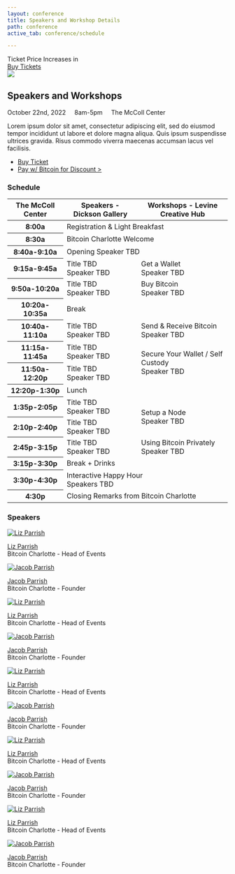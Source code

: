 ```yaml
---
layout: conference
title: Speakers and Workshop Details
path: conference
active_tab: conference/schedule

---
```


<div class="highlight-section5">
	<div class="ticket-price-increase">
	    <span id="ticket-price-increase-hdr">Ticket Price Increases in</span>
	    <div id="countdown-ticker"></div>
		<a href="/conference/tickets" class="orange-pill-btn">Buy Tickets</a>
	</div>
</div>

<article>
	<img src="/assets/img/pic1.jpg" />
	<h2>Speakers and Workshops</h2>
	<div class="white-divider"><div></div></div>
	<div class="details"><div>
		October 22nd, 2022 &nbsp;&nbsp;&nbsp; 8am-5pm &nbsp;&nbsp;&nbsp; The McColl Center
	</div></div>
	<p>Lorem ipsum dolor sit amet, consectetur adipiscing elit, sed do eiusmod tempor incididunt ut labore et dolore magna aliqua. Quis ipsum suspendisse ultrices gravida. Risus commodo viverra maecenas accumsan lacus vel facilisis. </p>
	<ul class="buy-links">
		<li><a href="/conference/tickets" class="orange-pill-btn">Buy Ticket</a></li>
		<li><a href="#" class="buy-link">Pay w/ Bitcoin for Discount ></a></li>
	</ul>
</article>


<h3>Schedule</h3>
<div class="white-divider-mid"></div>
<div class="table-responsive">
	<table class="table align-middle table-bordered table-dark table-hover">
	  	<thead>
		    <tr>
	          	<th scope="col">The McColl Center</th>
	          	<th scope="col">Speakers - Dickson Gallery</th>
	          	<th scope="col">Workshops - Levine Creative Hub</th>
	        </tr>
	  	</thead>
	  	<tbody class="align-middle">
		    <tr>
	          	<th scope="row">8:00a</th>
	          	<td colspan="2">Registration & Light Breakfast</td>
	        </tr>
		    <tr>
	          	<th scope="row">8:30a</th>
	          	<td colspan="2">Bitcoin Charlotte Welcome</td>
	        </tr>
		    <tr>
		      	<th scope="row">8:40a-9:10a</th>
		      	<td colspan="2">Opening Speaker TBD</td>
		    </tr>
		    <tr>
		      	<th scope="row">9:15a-9:45a</th>
		      	<td>Title TBD<br><span>Speaker TBD</span></td>
		      	<td>Get a Wallet<br><span>Speaker TBD</span></td>
		    </tr>
		    <tr>
		      	<th scope="row">9:50a-10:20a</th>
		      	<td>Title TBD<br><span>Speaker TBD</span></td>
		      	<td>Buy Bitcoin<br><span>Speaker TBD</span></td>
		    </tr>
		    <tr>
		      	<th scope="row">10:20a-10:35a</th>
		      	<td colspan="2">Break</td>
		    </tr>
		    <tr>
		      	<th scope="row">10:40a-11:10a</th>
		      	<td>Title TBD<br><span>Speaker TBD</span></td>
		      	<td>Send & Receive Bitcoin<br><span>Speaker TBD</span></td>
		    </tr>
		    <tr>
		      	<th scope="row">11:15a-11:45a</th>
		      	<td>Title TBD<br><span>Speaker TBD</span></td>
		      	<td rowspan="2">Secure Your Wallet / Self Custody<br><span>Speaker TBD</span></td>
		    </tr>
		    <tr>
		      	<th scope="row">11:50a-12:20p</th>
		      	<td>Title TBD<br><span>Speaker TBD</span></td>
		      	<!-- <td></td> -->
		    </tr>
		    <tr>
		      	<th scope="row">12:20p-1:30p</th>
		      	<td colspan="2">Lunch</td>
		    </tr>
		    <tr>
		      	<th scope="row">1:35p-2:05p</th>
		      	<td>Title TBD<br><span>Speaker TBD</span></td>
		      	<td rowspan="2">Setup a Node<br><span>Speaker TBD</span></td>
		    </tr>
		    <tr>
		      	<th scope="row">2:10p-2:40p</th>
		      	<td>Title TBD<br><span>Speaker TBD</span></td>
		      	<!-- <td></td> -->
		    </tr>
		    <tr>
		      	<th scope="row">2:45p-3:15p</th>
		      	<td>Title TBD<br><span>Speaker TBD</span></td>
		      	<td class="border-top-0">Using Bitcoin Privately<br><span>Speaker TBD</span></td>
		    </tr>
		    <tr>
		      	<th scope="row">3:15p-3:30p</th>
		      	<td colspan="2">Break + Drinks</td>
		    </tr>
		    <tr>
		      	<th scope="row">3:30p-4:30p</th>
		      	<td colspan="2">Interactive Happy Hour<br><span>Speakers TBD</span></td>
		    </tr>
		    <tr>
		      	<th scope="row">4:30p</th>
		      	<td colspan="2">Closing Remarks from Bitcoin Charlotte</td>
		    </tr>
	  	</tbody>
	</table>
</div>


<h3>Speakers</h3>
<div class="white-divider-mid"></div>

<div class="container speakers">
	<div class="row row-cols-1 row-cols-sm-2 row-cols-md-3 g-3">
	    <div class="col">
	        <a href="/conference/speaker/Liz-Parrish"><img src="/assets/img//speakers/Liz-Parrish.jpg" alt="Liz Parrish" title="Liz Parrish"/></a>
	        <p class="pic-caption">
	            <span><a href="/conference/speaker/Liz-Parrish">Liz Parrish</a></span><br>
	            <span>Bitcoin Charlotte - Head of Events</a><br>
	        </p>
	    </div>
	    <div class="col">
	        <a href="/conference/speaker/Jacob-Parrish"><img src="/assets/img//speakers/Jacob-Parrish.jpg" alt="Jacob Parrish" title="Jacob Parrish"/></a>
	        <p class="pic-caption">
	            <span><a href="/conference/speaker/Jacob-Parrish">Jacob Parrish</a></span><br>
	            <span>Bitcoin Charlotte - Founder</a><br>
	        </p>
	    </div>
	    <div class="col">
	        <a href="/conference/speaker/Liz-Parrish"><img src="/assets/img//speakers/Liz-Parrish.jpg" alt="Liz Parrish" title="Liz Parrish"/></a>
	        <p class="pic-caption">
	            <span><a href="/conference/speaker/Liz-Parrish">Liz Parrish</a></span><br>
	            <span>Bitcoin Charlotte - Head of Events</a><br>
	        </p>
	    </div>
	    <div class="col">
	        <a href="/conference/speaker/Jacob-Parrish"><img src="/assets/img//speakers/Jacob-Parrish.jpg" alt="Jacob Parrish" title="Jacob Parrish"/></a>
	        <p class="pic-caption">
	            <span><a href="/conference/speaker/Jacob-Parrish">Jacob Parrish</a></span><br>
	            <span>Bitcoin Charlotte - Founder</a><br>
	        </p>
	    </div>
	    <div class="col">
	        <a href="/conference/speaker/Liz-Parrish"><img src="/assets/img//speakers/Liz-Parrish.jpg" alt="Liz Parrish" title="Liz Parrish"/></a>
	        <p class="pic-caption">
	            <span><a href="/conference/speaker/Liz-Parrish">Liz Parrish</a></span><br>
	            <span>Bitcoin Charlotte - Head of Events</a><br>
	        </p>
	    </div>
	    <div class="col">
	        <a href="/conference/speaker/Jacob-Parrish"><img src="/assets/img//speakers/Jacob-Parrish.jpg" alt="Jacob Parrish" title="Jacob Parrish"/></a>
	        <p class="pic-caption">
	            <span><a href="/conference/speaker/Jacob-Parrish">Jacob Parrish</a></span><br>
	            <span>Bitcoin Charlotte - Founder</a><br>
	        </p>
	    </div>
	    <div class="col">
	        <a href="/conference/speaker/Liz-Parrish"><img src="/assets/img//speakers/Liz-Parrish.jpg" alt="Liz Parrish" title="Liz Parrish"/></a>
	        <p class="pic-caption">
	            <span><a href="/conference/speaker/Liz-Parrish">Liz Parrish</a></span><br>
	            <span>Bitcoin Charlotte - Head of Events</a><br>
	        </p>
	    </div>
	    <div class="col">
	        <a href="/conference/speaker/Jacob-Parrish"><img src="/assets/img//speakers/Jacob-Parrish.jpg" alt="Jacob Parrish" title="Jacob Parrish"/></a>
	        <p class="pic-caption">
	            <span><a href="/conference/speaker/Jacob-Parrish">Jacob Parrish</a></span><br>
	            <span>Bitcoin Charlotte - Founder</a><br>
	        </p>
	    </div>
	    <div class="col">
	        <a href="/conference/speaker/Liz-Parrish"><img src="/assets/img//speakers/Liz-Parrish.jpg" alt="Liz Parrish" title="Liz Parrish"/></a>
	        <p class="pic-caption">
	            <span><a href="/conference/speaker/Liz-Parrish">Liz Parrish</a></span><br>
	            <span>Bitcoin Charlotte - Head of Events</a><br>
	        </p>
	    </div>
	    <div class="col">
	        <a href="/conference/speaker/Jacob-Parrish"><img src="/assets/img//speakers/Jacob-Parrish.jpg" alt="Jacob Parrish" title="Jacob Parrish"/></a>
	        <p class="pic-caption">
	            <span><a href="/conference/speaker/Jacob-Parrish">Jacob Parrish</a></span><br>
	            <span>Bitcoin Charlotte - Founder</a><br>
	        </p>
	    </div>
	</div>
</div>